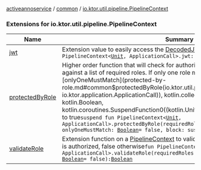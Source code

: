 [activeannoservice](../../index.md) / [common](../index.md) / [io.ktor.util.pipeline.PipelineContext](./index.md)

### Extensions for io.ktor.util.pipeline.PipelineContext

| Name | Summary |
|---|---|
| [jwt](jwt.md) | Extension value to easily access the [DecodedJWT](#) from the call`val PipelineContext<`[`Unit`](https://kotlinlang.org/api/latest/jvm/stdlib/kotlin/-unit/index.html)`, ApplicationCall>.jwt: DecodedJWT` |
| [protectedByRole](protected-by-role.md) | Higher order function that will check for authorization by checking the JWT roles against a list of required roles. If only one role must match, use the [onlyOneMustMatch](protected-by-role.md#common$protectedByRole(io.ktor.util.pipeline.PipelineContext((kotlin.Unit, io.ktor.application.ApplicationCall)), kotlin.collections.List((kotlin.String)), kotlin.Boolean, kotlin.coroutines.SuspendFunction0((kotlin.Unit)))/onlyOneMustMatch) parameter to true`suspend fun PipelineContext<`[`Unit`](https://kotlinlang.org/api/latest/jvm/stdlib/kotlin/-unit/index.html)`, ApplicationCall>.protectedByRole(requiredRoles: `[`List`](https://kotlinlang.org/api/latest/jvm/stdlib/kotlin.collections/-list/index.html)`<`[`String`](https://kotlinlang.org/api/latest/jvm/stdlib/kotlin/-string/index.html)`>, onlyOneMustMatch: `[`Boolean`](https://kotlinlang.org/api/latest/jvm/stdlib/kotlin/-boolean/index.html)` = false, block: suspend () -> `[`Unit`](https://kotlinlang.org/api/latest/jvm/stdlib/kotlin/-unit/index.html)`): `[`Unit`](https://kotlinlang.org/api/latest/jvm/stdlib/kotlin/-unit/index.html) |
| [validateRole](validate-role.md) | Extension function on a [PipelineContext](#) to validate a role and return true if the user is authorized, false otherwise`fun PipelineContext<`[`Unit`](https://kotlinlang.org/api/latest/jvm/stdlib/kotlin/-unit/index.html)`, ApplicationCall>.validateRole(requiredRoles: `[`List`](https://kotlinlang.org/api/latest/jvm/stdlib/kotlin.collections/-list/index.html)`<`[`String`](https://kotlinlang.org/api/latest/jvm/stdlib/kotlin/-string/index.html)`>, onlyOneMustMatch: `[`Boolean`](https://kotlinlang.org/api/latest/jvm/stdlib/kotlin/-boolean/index.html)` = false): `[`Boolean`](https://kotlinlang.org/api/latest/jvm/stdlib/kotlin/-boolean/index.html) |
